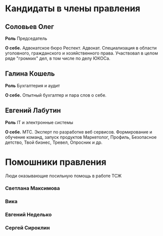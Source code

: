 
# Кандидаты в члены правления

## Соловьев Олег

**Роль** Председатель

**О себе.** Адвокатское бюро Респект. Адвокат. Специализация в области уголовного, гражданского и хозяйственного права. Участвовал в целом ряде "громких" дел, в том  числе по делу ЮКОСа.

## Галина Кошель

**Роль** Бухгалтерия и аудит

**О себе.** Опытный бухгалтер и пара слов о себе.

## Евгений Лабутин

**Роль** IT и электронные системы

**О себе.** МТС. Эксперт по разработке веб сервисов. Формирование и обучение команд, запуск продуктов Маркетолог, Профиль, Безопасное детство, Твой бизнес, Тревел, Опросник и др.

# Помошники правления

Люди оказывающие посильную помощь в работе ТСЖ

### Светлана Максимова

### Вика

### Евгений Неделько

### Сергей Сироклин
